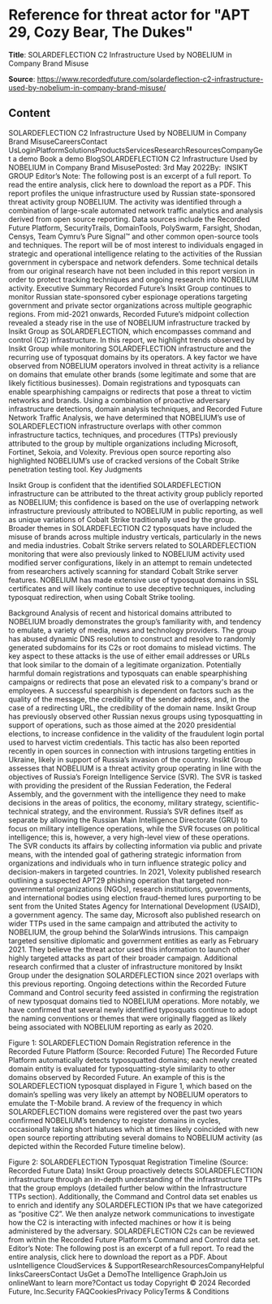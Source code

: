 # Reference for threat actor for "APT 29, Cozy Bear, The Dukes"

**Title**: SOLARDEFLECTION C2 Infrastructure Used by NOBELIUM in Company Brand Misuse

**Source**: https://www.recordedfuture.com/solardeflection-c2-infrastructure-used-by-nobelium-in-company-brand-misuse/

## Content
SOLARDEFLECTION C2 Infrastructure Used by NOBELIUM in Company Brand MisuseCareersContact UsLoginPlatformSolutionsProductsServicesResearchResourcesCompanyGet a demo
Book a demo
BlogSOLARDEFLECTION C2 Infrastructure Used by NOBELIUM in Company Brand MisusePosted: 3rd May 2022By:  INSIKT GROUP
Editor’s Note: The following post is an excerpt of a full report. To read the entire analysis, click here to download the report as a PDF.
This report profiles the unique infrastructure used by Russian state-sponsored threat activity group NOBELIUM. The activity was identified through a combination of large-scale automated network traffic analytics and analysis derived from open source reporting. Data sources include the Recorded Future Platform, SecurityTrails, DomainTools, PolySwarm, Farsight, Shodan, Censys, Team Cymru’s Pure Signal™ and other common open-source tools and techniques. The report will be of most interest to individuals engaged in strategic and operational intelligence relating to the activities of the Russian government in cyberspace and network defenders. Some technical details from our original research have not been included in this report version in order to protect tracking techniques and ongoing research into NOBELIUM activity.
Executive Summary
Recorded Future’s Insikt Group continues to monitor Russian state-sponsored cyber espionage operations targeting government and private sector organizations across multiple geographic regions. From mid-2021 onwards, Recorded Future’s midpoint collection revealed a steady rise in the use of NOBELIUM infrastructure tracked by Insikt Group as SOLARDEFLECTION, which encompasses command and control (C2) infrastructure. In this report, we highlight trends observed by Insikt Group while monitoring SOLARDEFLECTION infrastructure and the recurring use of typosquat domains by its operators.
A key factor we have observed from NOBELIUM operators involved in threat activity is a reliance on domains that emulate other brands (some legitimate and some that are likely fictitious businesses). Domain registrations and typosquats can enable spearphishing campaigns or redirects that pose a threat to victim networks and brands.
Using a combination of proactive adversary infrastructure detections, domain analysis techniques, and Recorded Future Network Traffic Analysis, we have determined that NOBELIUM’s use of SOLARDEFLECTION infrastructure overlaps with other common infrastructure tactics, techniques, and procedures (TTPs) previously attributed to the group by multiple organizations including Microsoft, Fortinet, Sekoia, and Volexity. Previous open source reporting also highlighted NOBELIUM’s use of cracked versions of the Cobalt Strike penetration testing tool.
Key Judgments

Insikt Group is confident that the identified SOLARDEFLECTION infrastructure can be attributed to the threat activity group publicly reported as NOBELIUM; this confidence is based on the use of overlapping network infrastructure previously attributed to NOBELIUM in public reporting, as well as unique variations of Cobalt Strike traditionally used by the group.
Broader themes in SOLARDEFLECTION C2 typosquats have included the misuse of brands across multiple industry verticals, particularly in the news and media industries.
Cobalt Strike servers related to SOLARDEFLECTION monitoring that were also previously linked to NOBELIUM activity used modified server configurations, likely in an attempt to remain undetected from researchers actively scanning for standard Cobalt Strike server features.
NOBELIUM has made extensive use of typosquat domains in SSL certificates and will likely continue to use deceptive techniques, including typosquat redirection, when using Cobalt Strike tooling.

Background
Analysis of recent and historical domains attributed to NOBELIUM broadly demonstrates the group’s familiarity with, and tendency to emulate, a variety of media, news and technology providers. The group has abused dynamic DNS resolution to construct and resolve to randomly generated subdomains for its C2s or root domains to mislead victims. The key aspect to these attacks is the use of either email addresses or URLs that look similar to the domain of a legitimate organization. Potentially harmful domain registrations and typosquats can enable spearphishing campaigns or redirects that pose an elevated risk to a company's brand or employees. A successful spearphish is dependent on factors such as the quality of the message, the credibility of the sender address, and, in the case of a redirecting URL, the credibility of the domain name. Insikt Group has previously observed other Russian nexus groups using typosquatting in support of operations, such as those aimed at the 2020 presidential elections, to increase confidence in the validity of the fraudulent login portal used to harvest victim credentials. This tactic has also been reported recently in open sources in connection with intrusions targeting entities in Ukraine, likely in support of Russia’s invasion of the country.
Insikt Group assesses that NOBELIUM is a threat activity group operating in line with the objectives of Russia’s Foreign Intelligence Service (SVR). The SVR is tasked with providing the president of the Russian Federation, the Federal Assembly, and the government with the intelligence they need to make decisions in the areas of politics, the economy, military strategy, scientific-technical strategy, and the environment. Russia’s SVR defines itself as separate by allowing the Russian Main Intelligence Directorate (GRU) to focus on military intelligence operations, while the SVR focuses on political intelligence; this is, however, a very high-level view of these operations. The SVR conducts its affairs by collecting information via public and private means, with the intended goal of gathering strategic information from organizations and individuals who in turn influence strategic policy and decision-makers in targeted countries.
In 2021, Volexity published research outlining a suspected APT29 phishing operation that targeted non-governmental organizations (NGOs), research institutions, governments, and international bodies using election fraud-themed lures purporting to be sent from the United States Agency for International Development (USAID), a government agency. The same day, Microsoft also published research on wider TTPs used in the same campaign and attributed the activity to NOBELIUM, the group behind the SolarWinds intrusions. This campaign targeted sensitive diplomatic and government entities as early as February 2021. They believe the threat actor used this information to launch other highly targeted attacks as part of their broader campaign. Additional research confirmed that a cluster of infrastructure monitored by Insikt Group under the designation SOLARDEFLECTION since 2021 overlaps with this previous reporting. Ongoing detections within the Recorded Future Command and Control security feed assisted in confirming the registration of new typosquat domains tied to NOBELIUM operations. More notably, we have confirmed that several newly identified typosquats continue to adopt the naming conventions or themes that were originally flagged as likely being associated with NOBELIUM reporting as early as 2020.

Figure 1: SOLARDEFLECTION Domain Registration reference in the Recorded Future Platform (Source: Recorded Future)
The Recorded Future Platform automatically detects typosquatted domains; each newly created domain entity is evaluated for typosquatting-style similarity to other domains observed by Recorded Future. An example of this is the SOLARDEFLECTION typosquat displayed in Figure 1, which based on the domain’s spelling was very likely an attempt by NOBELIUM operators to emulate the T-Mobile brand. A review of the frequency in which SOLARDEFLECTION domains were registered over the past two years confirmed NOBELIUM’s tendency to register domains in cycles, occasionally taking short hiatuses which at times likely coincided with new open source reporting attributing several domains to NOBELIUM activity (as depicted within the Recorded Future timeline below).

Figure 2: SOLARDEFLECTION Typosquat Registration Timeline (Source: Recorded Future Data)
Insikt Group proactively detects SOLARDEFLECTION infrastructure through an in-depth understanding of the infrastructure TTPs that the group employs (detailed further below within the Infrastructure TTPs section). Additionally, the Command and Control data set enables us to enrich and identify any SOLARDEFLECTION IPs that we have categorized as “positive C2”. We then analyze network communications to investigate how the C2 is interacting with infected machines or how it is being administered by the adversary. SOLARDEFLECTION C2s can be reviewed from within the Recorded Future Platform’s Command and Control data set. 
Editor’s Note: The following post is an excerpt of a full report. To read the entire analysis, click here to download the report as a PDF.
About usIntelligence CloudServices & SupportResearchResourcesCompanyHelpful linksCareersContact UsGet a DemoThe Intelligence GraphJoin us onlineWant to learn more?Contact us today
Copyright © 2024 Recorded Future, Inc.Security FAQCookiesPrivacy PolicyTerms & Conditions